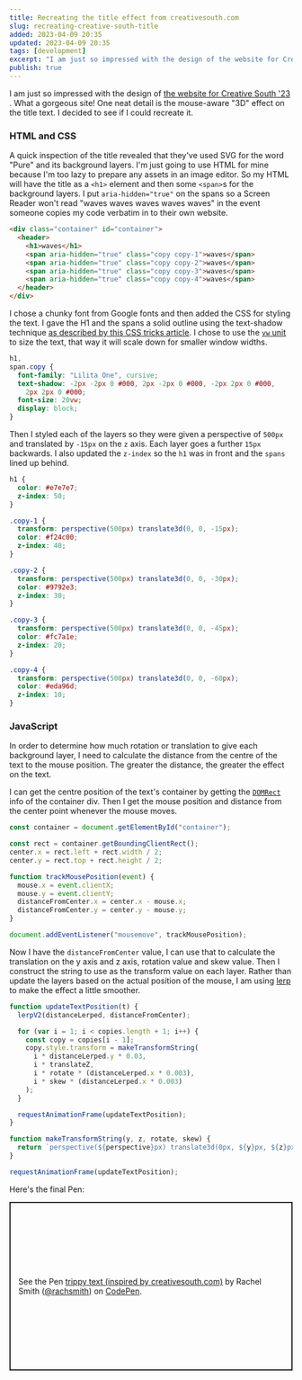 ```yaml
---
title: Recreating the title effect from creativesouth.com
slug: recreating-creative-south-title
added: 2023-04-09 20:35
updated: 2023-04-09 20:35
tags: [development]
excerpt: "I am just so impressed with the design of the website for Creative South '23. What a gorgeous site! One neat detail is the mouse-aware \"3D\" effect on the title text. I decided to see if I could recreate it."
publish: true
---
```


I am just so impressed with the design of [the website for Creative South '23](https://www.creativesouth.com/) . What a gorgeous site! One neat detail is the mouse-aware "3D" effect on the title text. I decided to see if I could recreate it.

### HTML and CSS
A quick inspection of the title revealed that they've used SVG for the word "Pure" and its background layers. I'm just going to use HTML for mine because I'm too lazy to prepare any assets in an image editor. So my HTML will have the title as a `<h1>` element and then some `<span>`s for the background layers. I put `aria-hidden="true"` on the spans so a Screen Reader won't read "waves waves waves waves waves" in the event someone copies my code verbatim in to their own website.  

```html
<div class="container" id="container">
  <header>
    <h1>waves</h1>
    <span aria-hidden="true" class="copy copy-1">waves</span>
    <span aria-hidden="true" class="copy copy-2">waves</span>
    <span aria-hidden="true" class="copy copy-3">waves</span>
    <span aria-hidden="true" class="copy copy-4">waves</span>
  </header>
</div>
```

I chose a chunky font from Google fonts and then added the CSS for styling the text. I gave the H1 and the spans a solid outline using the text-shadow technique [as described by this CSS tricks article](https://css-tricks.com/adding-stroke-to-web-text/#aa-simulation). I chose to use the [`vw` unit](https://developer.mozilla.org/en-US/docs/Learn/CSS/Building_blocks/Values_and_units) to size the text, that way it will scale down for smaller window widths.

```css
h1,
span.copy {
  font-family: "Lilita One", cursive;
  text-shadow: -2px -2px 0 #000, 2px -2px 0 #000, -2px 2px 0 #000,
    2px 2px 0 #000;
  font-size: 20vw;
  display: block;
}
```

Then I styled each of the layers so they were given a perspective of `500px` and translated by `-15px` on the `z` axis. Each layer goes a further `15px` backwards. I also updated the `z-index` so the `h1` was in front and the `spans` lined up behind.

```css
h1 {
  color: #e7e7e7;
  z-index: 50;
}

.copy-1 {
  transform: perspective(500px) translate3d(0, 0, -15px);
  color: #f24c00;
  z-index: 40;
}

.copy-2 {
  transform: perspective(500px) translate3d(0, 0, -30px);
  color: #9792e3;
  z-index: 30;
}

.copy-3 {
  transform: perspective(500px) translate3d(0, 0, -45px);
  color: #fc7a1e;
  z-index: 20;
}

.copy-4 {
  transform: perspective(500px) translate3d(0, 0, -60px);
  color: #eda96d;
  z-index: 10;
}
```

### JavaScript

In order to determine how much rotation or translation to give each background layer, I need to calculate the distance from the centre of the text to the mouse position. The greater the distance, the greater the effect on the text. 

I can get the centre position of the text's container by getting the [`DOMRect`](https://developer.mozilla.org/en-US/docs/Web/API/DOMRect) info of the container div. Then I get the mouse position and distance from the center point whenever the mouse moves.

```js
const container = document.getElementById("container");

const rect = container.getBoundingClientRect();
center.x = rect.left + rect.width / 2;
center.y = rect.top + rect.height / 2;

function trackMousePosition(event) {
  mouse.x = event.clientX;
  mouse.y = event.clientY;
  distanceFromCenter.x = center.x - mouse.x;
  distanceFromCenter.y = center.y - mouse.y;
}

document.addEventListener("mousemove", trackMousePosition);
```

Now I have the `distanceFromCenter` value, I can use that to calculate the translation on the y axis and z axis, rotation value and skew value. Then I construct the string to use as the transform value on each layer. Rather than update the layers based on the actual position of the mouse, I am using [lerp](/lerp/) to make the effect a little smoother. 

```js
function updateTextPosition(t) {
  lerpV2(distanceLerped, distanceFromCenter);

  for (var i = 1; i < copies.length + 1; i++) {
    const copy = copies[i - 1];
    copy.style.transform = makeTransformString(
      i * distanceLerped.y * 0.03,
      i * translateZ,
      i * rotate * (distanceLerped.x * 0.003),
      i * skew * (distanceLerped.x * 0.003)
    );
  }

  requestAnimationFrame(updateTextPosition);
}

function makeTransformString(y, z, rotate, skew) {
  return `perspective(${perspective}px) translate3d(0px, ${y}px, ${z}px) rotate(${rotate}deg) skew(${skew}deg)`;
}

requestAnimationFrame(updateTextPosition);
```

Here's the final Pen: 

<p class="codepen" data-height="300" data-theme-id="31536" data-default-tab="result" data-slug-hash="KKxLEjY" data-user="rachsmith" style="height: 300px; box-sizing: border-box; display: flex; align-items: center; justify-content: center; border: 2px solid; margin: 1em 0; padding: 1em;">
  <span>See the Pen <a href="https://codepen.io/rachsmith/pen/KKxLEjY">
  trippy text (inspired by creativesouth.com)</a> by Rachel Smith (<a href="https://codepen.io/rachsmith">@rachsmith</a>)
  on <a href="https://codepen.io">CodePen</a>.</span>
</p>
<script async src="https://cpwebassets.codepen.io/assets/embed/ei.js"></script>
